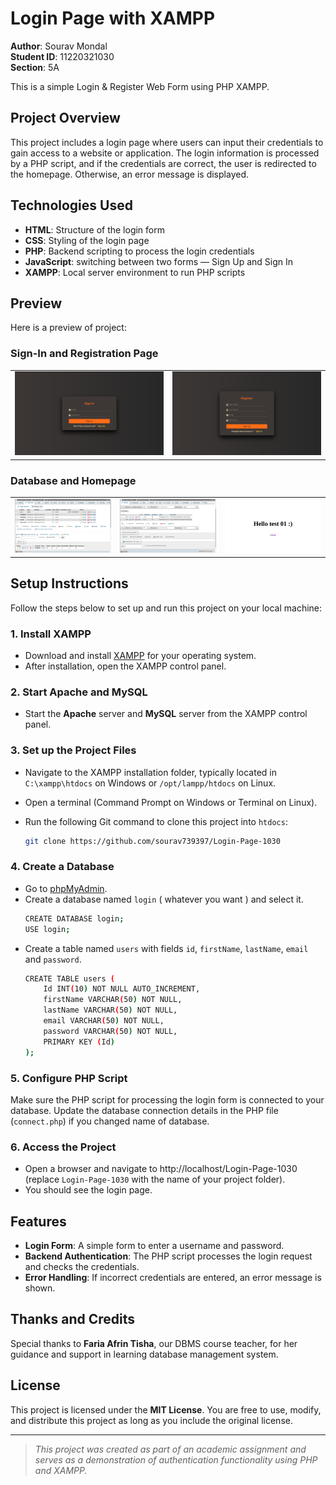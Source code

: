 # Login Page with XAMPP

**Author**: Sourav Mondal  
**Student ID**: 11220321030  
**Section**: 5A

This is a simple Login & Register Web Form using PHP XAMPP.

## Project Overview

This project includes a login page where users can input their credentials to gain access to a website or application. The login information is processed by a PHP script, and if the credentials are correct, the user is redirected to the homepage. Otherwise, an error message is displayed.

## Technologies Used

- **HTML**: Structure of the login form
- **CSS**: Styling of the login page
- **PHP**: Backend scripting to process the login credentials
- **JavaScript**: switching between two forms — Sign Up and Sign In
- **XAMPP**: Local server environment to run PHP scripts

## Preview

Here is a preview of project:

### Sign-In and Registration Page

<table>
  <tr>
    <td><img src="preview/sign-in.png" alt="Sign-in Page" width="400"/></td>
    <td><img src="preview/register.png" alt="Registration Page" width="400"/></td>
  </tr>
</table>

### Database and Homepage

<table>
  <tr>
    <td><img src="preview/database.png" alt="Database Structure" width="400"/></td>
    <td><img src="preview/users_info.png" alt="Users Info" width="400"/></td>
    <td><img src="preview/homepage.png" alt="Homepage" width="400"/></td>
  </tr>
</table>

## Setup Instructions

Follow the steps below to set up and run this project on your local machine:

### 1. Install XAMPP
- Download and install [XAMPP](https://www.apachefriends.org/index.html) for your operating system.
- After installation, open the XAMPP control panel.

### 2. Start Apache and MySQL
- Start the **Apache** server and **MySQL** server from the XAMPP control panel.

### 3. Set up the Project Files
- Navigate to the XAMPP installation folder, typically located in `C:\xampp\htdocs` on Windows or `/opt/lampp/htdocs` on Linux.
- Open a terminal (Command Prompt on Windows or Terminal on Linux).
- Run the following Git command to clone this project into `htdocs`:

    ```bash
    git clone https://github.com/sourav739397/Login-Page-1030
    ```

### 4. Create a Database
- Go to [phpMyAdmin](https://localhost/phpmyadmin).
- Create a database named `login` ( whatever you want ) and select it.
    ```bash
    CREATE DATABASE login;
    USE login;
    ```
- Create a table named `users` with fields `id`, `firstName`, `lastName`,
`email` and `password`.
    ```bash
    CREATE TABLE users (
        Id INT(10) NOT NULL AUTO_INCREMENT,
        firstName VARCHAR(50) NOT NULL,
        lastName VARCHAR(50) NOT NULL,
        email VARCHAR(50) NOT NULL,
        password VARCHAR(50) NOT NULL,
        PRIMARY KEY (Id)
    );
    ```

### 5. Configure PHP Script
Make sure the PHP script for processing the login form is connected to your database. Update the database connection details in the PHP file (`connect.php`) if you changed name of database.

### 6. Access the Project
- Open a browser and navigate to http://localhost/Login-Page-1030 (replace `Login-Page-1030` with the name of your project folder).
- You should see the login page.

## Features

- **Login Form**: A simple form to enter a username and password.
- **Backend Authentication**: The PHP script processes the login request and checks the credentials.
- **Error Handling**: If incorrect credentials are entered, an error message is shown.

## Thanks and Credits

Special thanks to **Faria Afrin Tisha**, our DBMS course teacher, for her guidance and support in learning database management system.

## License

This project is licensed under the **MIT License**. You are free to use, modify, and distribute this project as long as you include the original license.  

---
> *This project was created as part of an academic assignment and serves as a demonstration of authentication functionality using PHP and XAMPP.*


